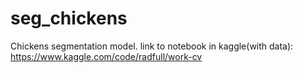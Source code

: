 # seg_chickens
Chickens segmentation model.
link to notebook in kaggle(with data): https://www.kaggle.com/code/radfull/work-cv
